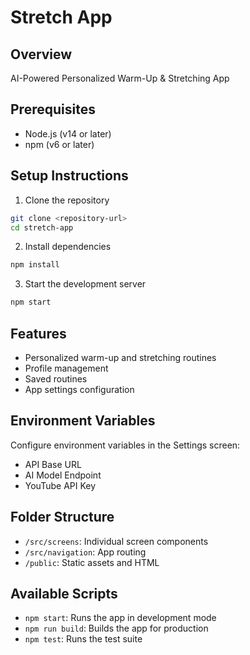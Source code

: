 # Stretch App

## Overview
AI-Powered Personalized Warm-Up & Stretching App

## Prerequisites
- Node.js (v14 or later)
- npm (v6 or later)

## Setup Instructions

1. Clone the repository
```bash
git clone <repository-url>
cd stretch-app
```

2. Install dependencies
```bash
npm install
```

3. Start the development server
```bash
npm start
```

## Features
- Personalized warm-up and stretching routines
- Profile management
- Saved routines
- App settings configuration

## Environment Variables
Configure environment variables in the Settings screen:
- API Base URL
- AI Model Endpoint
- YouTube API Key

## Folder Structure
- `/src/screens`: Individual screen components
- `/src/navigation`: App routing
- `/public`: Static assets and HTML

## Available Scripts
- `npm start`: Runs the app in development mode
- `npm run build`: Builds the app for production
- `npm test`: Runs the test suite
